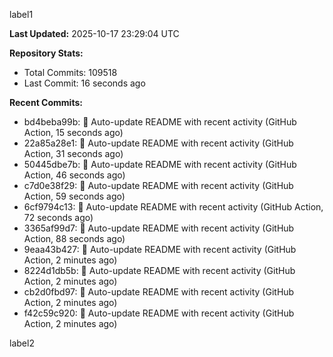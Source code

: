 
label1 
<!-- ACTIVITY_START -->
**Last Updated:** 2025-10-17 23:29:04 UTC

**Repository Stats:**
- Total Commits: 109518
- Last Commit: 16 seconds ago

**Recent Commits:**
- bd4beba99b: 🤖 Auto-update README with recent activity (GitHub Action, 15 seconds ago)
- 22a85a28e1: 🤖 Auto-update README with recent activity (GitHub Action, 31 seconds ago)
- 50445dbe7b: 🤖 Auto-update README with recent activity (GitHub Action, 46 seconds ago)
- c7d0e38f29: 🤖 Auto-update README with recent activity (GitHub Action, 59 seconds ago)
- 6cf9794c13: 🤖 Auto-update README with recent activity (GitHub Action, 72 seconds ago)
- 3365af99d7: 🤖 Auto-update README with recent activity (GitHub Action, 88 seconds ago)
- 9eaa43b427: 🤖 Auto-update README with recent activity (GitHub Action, 2 minutes ago)
- 8224d1db5b: 🤖 Auto-update README with recent activity (GitHub Action, 2 minutes ago)
- cb2d0fbd97: 🤖 Auto-update README with recent activity (GitHub Action, 2 minutes ago)
- f42c59c920: 🤖 Auto-update README with recent activity (GitHub Action, 2 minutes ago)
<!-- ACTIVITY_END -->

label2
